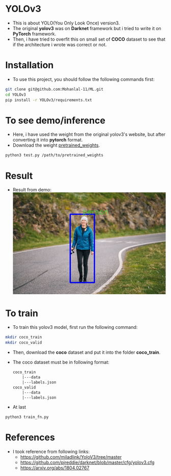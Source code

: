 # YOLOv3
* This is about YOLO(You Only Look Once) version3.
* The original **yolov3** was on **Darknet** framework but i tried to write it on **PyTorch** framework.
* Then, i have tried to overfit this on small set of **COCO** dataset to see that if the architecture i wrote was correct or not.

# Installation
* To use this project, you should follow the following commands first:
```bash
git clone git@github.com:Mohanlal-11/ML.git
cd YOLOv3
pip install -r YOLOv3/requirements.txt
```

# To see demo/inference
* Here, i have used the weight from the original yolov3's website, but after converting it into **pytorch** format.
* Download the weight [pretrained_weights](https://drive.google.com/file/d/1G3bDza_qtRbtPt0s1Oj68D7PXjLBrhx6/view?usp=sharing).

```bash
python3 test.py /path/to/pretrained_weights
```
# Result
* Result from demo: \
![Demo Result](detected/pedestrain1.jpg)

# To train
* To train this yolov3 model, first run the following command:
```bash 
mkdir coco_train
mkdir coco_valid
```
* Then, download the **coco** dataset and put it into the folder **coco_train**.
* The coco dataset must be in following format:
    ```plaintext
    coco_train
        |---data
        |---labels.json
    coco_valid
        |---data
        |---labels.json
    ```

* At last
```bash 
python3 train_fn.py
```

# References
* I took reference from following links:
    * https://github.com/miladlink/YoloV3/tree/master
    * https://github.com/pjreddie/darknet/blob/master/cfg/yolov3.cfg
    * https://arxiv.org/abs/1804.02767

